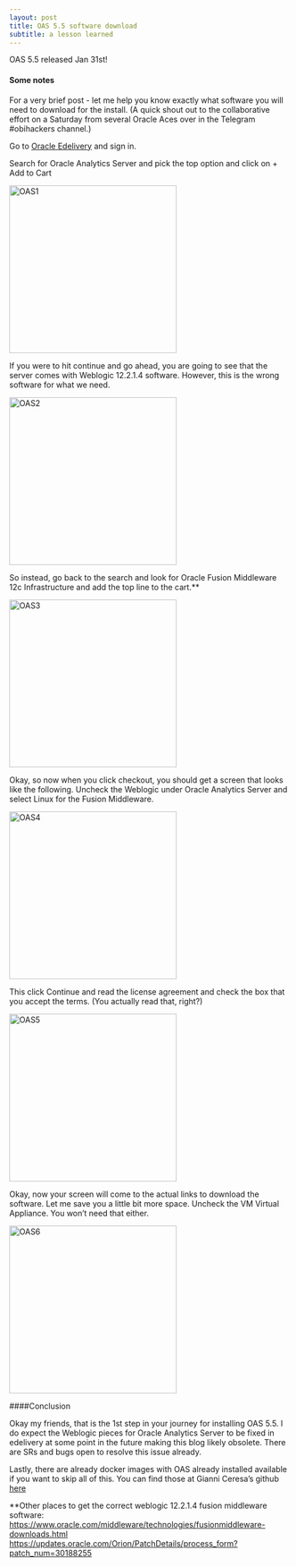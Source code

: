 ```yaml
---
layout: post
title: OAS 5.5 software download
subtitle: a lesson learned
---
```


OAS 5.5 released Jan 31st!

#### Some notes

For a very brief post - let me help you know exactly what software you will need to download for the install. (A quick shout out to the collaborative effort on a Saturday from several Oracle Aces over in the Telegram #obihackers channel.)

Go to [Oracle Edelivery](https://edelivery.oracle.com/) and sign in.

Search for Oracle Analytics Server and pick the top option and click on + Add to Cart

<img src="https://BecWagner.github.io/img/OAS1.png" alt="OAS1" style="width:300px;">

If you were to hit continue and go ahead, you are going to see that the server comes with Weblogic 12.2.1.4 software. However, this is the wrong software for what we need.

<img src="https://BecWagner.github.io/img/OAS2.png" alt="OAS2" style="width:300px;">

So instead, go back to the search and look for Oracle Fusion Middleware 12c Infrastructure and add the top line to the cart.**
 
<img src="https://BecWagner.github.io/img/OAS3.png" alt="OAS3" style="width:300px;">

Okay, so now when you click checkout, you should get a screen that looks like the following. Uncheck the Weblogic under Oracle Analytics Server and select Linux for the Fusion Middleware. 

<img src="https://BecWagner.github.io/img/OAS4.png" alt="OAS4" style="width:300px;">

This click Continue and read the license agreement and check the box that you accept the terms. (You actually read that, right?)
 
<img src="https://BecWagner.github.io/img/OAS5.png" alt="OAS5" style="width:300px;">

Okay, now your screen will come to the actual links to download the software. Let me save you a little bit more space. Uncheck the VM Virtual Appliance. You won’t need that either.

<img src="https://BecWagner.github.io/img/OAS6.png" alt="OAS6" style="width:300px;">

####Conclusion
 
Okay my friends, that is the 1st step in your journey for installing OAS 5.5. I do expect the Weblogic pieces for Oracle Analytics Server to be fixed in edelivery at some point in the future making this blog likely obsolete. There are SRs and bugs open to resolve this issue already.

Lastly, there are already docker images with OAS already installed available if you want to skip all of this. You can find those at Gianni Ceresa’s github [here](https://github.com/gianniceresa/docker-images/tree/master/OracleAnalyticsServer)

**Other places to get the correct weblogic 12.2.1.4 fusion middleware software:
 https://www.oracle.com/middleware/technologies/fusionmiddleware-downloads.html
 https://updates.oracle.com/Orion/PatchDetails/process_form?patch_num=30188255
